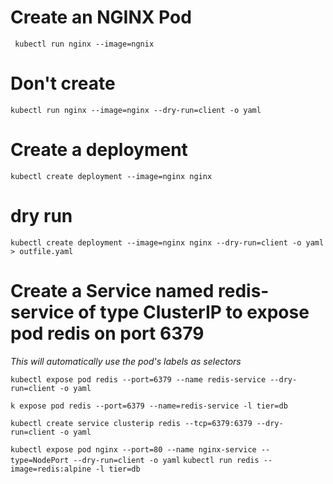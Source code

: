 # Create an NGINX Pod
``` kubectl run nginx --image=ngnix```
# Don't create 
```kubectl run nginx --image=nginx --dry-run=client -o yaml```
# Create a deployment
```kubectl create deployment --image=nginx nginx```

# dry run
```kubectl create deployment --image=nginx nginx --dry-run=client -o yaml > outfile.yaml```


# Create a Service named redis-service of type ClusterIP to expose pod redis on port 6379
*This will automatically use the pod's labels as selectors*

```kubectl expose pod redis --port=6379 --name redis-service --dry-run=client -o yaml```

```k expose pod redis --port=6379 --name=redis-service -l tier=db```

```kubectl create service clusterip redis --tcp=6379:6379 --dry-run=client -o yaml```

```kubectl expose pod nginx --port=80 --name nginx-service --type=NodePort --dry-run=client -o yaml```
```kubectl run redis --image=redis:alpine -l tier=db```
